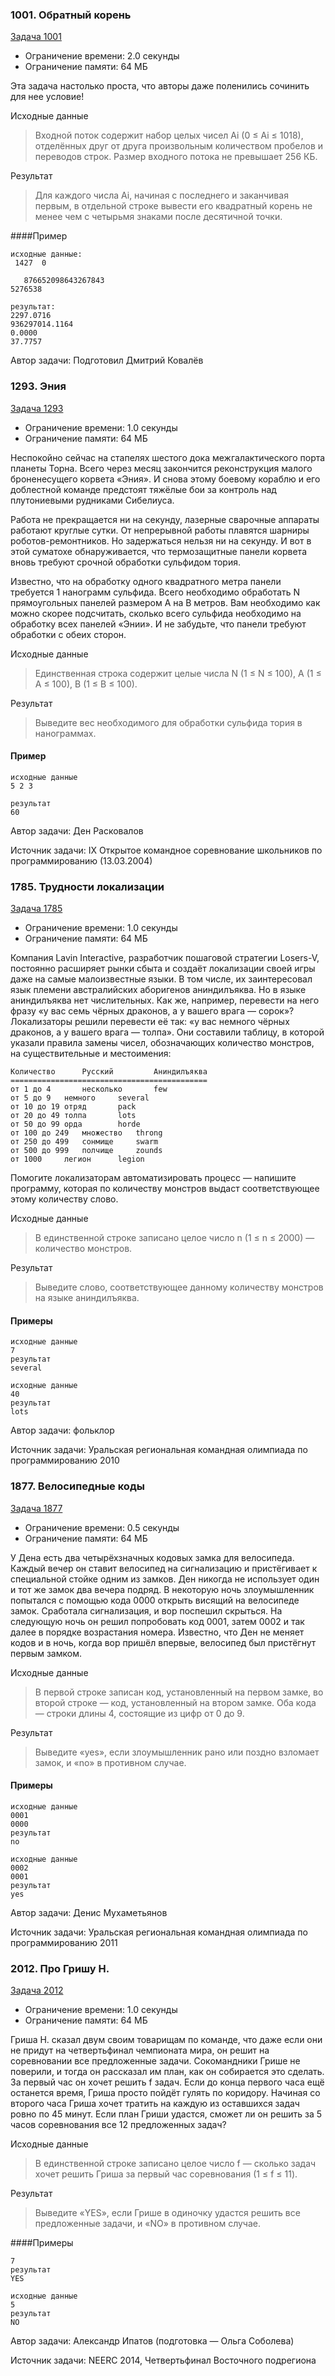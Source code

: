 

### 1001. Обратный корень
[Задача 1001](https://acm.timus.ru/problem.aspx?space=1&num=1001)
- Ограничение времени: 2.0 секунды
- Ограничение памяти: 64 МБ

Эта задача настолько проста, что авторы даже поленились сочинить для нее условие!

Исходные данные
>Входной поток содержит набор целых чисел Ai (0 ≤ Ai ≤ 1018), отделённых друг от друга произвольным количеством пробелов и переводов строк. Размер входного потока не превышает 256 КБ.

Результат
>Для каждого числа Ai, начиная с последнего и заканчивая первым, в отдельной строке вывести его квадратный корень не менее чем с четырьмя знаками после десятичной точки.

####Пример
```
исходные данные:	
 1427  0   

   876652098643267843 
5276538
```
```
результат:
2297.0716
936297014.1164
0.0000
37.7757
```

Автор задачи: Подготовил Дмитрий Ковалёв


### 1293. Эния
[Задача 1293](https://acm.timus.ru/problem.aspx?space=1&num=1293)
- Ограничение времени: 1.0 секунды
- Ограничение памяти: 64 МБ

Неспокойно сейчас на стапелях шестого дока межгалактического порта планеты Торна.
Всего через месяц закончится реконструкция малого броненесущего корвета «Эния».
И снова этому боевому кораблю и его доблестной команде предстоят тяжёлые бои за контроль над
плутониевыми рудниками Сибелиуса.

Работа не прекращается ни на секунду, лазерные сварочные аппараты работают круглые сутки.
От непрерывной работы плавятся шарниры роботов-ремонтников. Но задержаться нельзя ни на секунду.
И вот в этой суматохе обнаруживается, что термозащитные панели корвета вновь требуют срочной обработки
сульфидом тория.

Известно, что на обработку одного квадратного метра панели требуется 1 нанограмм сульфида.
Всего необходимо обработать N прямоугольных панелей размером A на B метров.
Вам необходимо как можно скорее подсчитать, сколько всего сульфида необходимо на обработку всех панелей «Энии».
И не забудьте, что панели требуют обработки с обеих сторон.

Исходные данные
>Единственная строка содержит целые числа N (1 ≤ N ≤ 100), A (1 ≤ A ≤ 100), B (1 ≤ B ≤ 100).

Результат
>Выведите вес необходимого для обработки сульфида тория в нанограммах.

#### Пример
```
исходные данные	
5 2 3
```
```
результат
60
```

Автор задачи: Ден Расковалов

Источник задачи: IX Открытое командное соревнование школьников по программированию (13.03.2004)


### 1785. Трудности локализации
[Задача 1785](https://acm.timus.ru/problem.aspx?space=1&num=1785)
- Ограничение времени: 1.0 секунды
- Ограничение памяти: 64 МБ

Компания Lavin Interactive, разработчик пошаговой стратегии Losers-V, постоянно расширяет рынки сбыта и создаёт локализации своей игры даже на самые малоизвестные языки. В том числе, их заинтересовал язык племени австралийских аборигенов аниндилъяква.
Но в языке аниндилъяква нет числительных. Как же, например, перевести на него фразу «у вас семь чёрных драконов, а у вашего врага — сорок»? Локализаторы решили перевести её так: «у вас немного чёрных драконов, а у вашего врага — толпа». Они составили таблицу, в которой указали правила замены чисел, обозначающих количество монстров, на существительные и местоимения:
```
Количество      Русский         Аниндилъяква
============================================
от 1 до 4       несколько       few
от 5 до 9	немного		several
от 10 до 19	отряд		pack
от 20 до 49	толпа		lots
от 50 до 99	орда		horde
от 100 до 249	множество	throng
от 250 до 499	сонмище		swarm
от 500 до 999	полчище		zounds
от 1000		легион		legion
```
Помогите локализаторам автоматизировать процесс — напишите программу, которая по количеству монстров выдаст соответствующее этому количеству слово.

Исходные данные
> В единственной строке записано целое число n (1 ≤ n ≤ 2000) — количество монстров.

Результат
> Выведите слово, соответствующее данному количеству монстров на языке аниндилъяква.

#### Примеры
```
исходные данные
7
результат
several

исходные данные
40
результат
lots
```

Автор задачи: фольклор

Источник задачи: Уральская региональная командная олимпиада по программированию 2010



### 1877. Велосипедные коды
[Задача 1877](https://acm.timus.ru/problem.aspx?space=1&num=1877)
- Ограничение времени: 0.5 секунды
- Ограничение памяти: 64 МБ

У Дена есть два четырёхзначных кодовых замка для велосипеда. Каждый вечер он ставит велосипед на сигнализацию
и пристёгивает к специальной стойке одним из замков.
Ден никогда не использует один и тот же замок два вечера подряд.
В некоторую ночь злоумышленник попытался с помощью кода 0000 открыть висящий на велосипеде замок.
Сработала сигнализация, и вор поспешил скрыться.
На следующую ночь он решил попробовать код 0001, затем 0002 и так далее в порядке возрастания номера.
Известно, что Ден не меняет кодов и в ночь, когда вор пришёл впервые, велосипед был пристёгнут первым замком.

Исходные данные
>В первой строке записан код, установленный на первом замке, во второй строке — код, установленный на втором замке.
Оба кода — строки длины 4, состоящие из цифр от 0 до 9.

Результат
>Выведите «yes», если злоумышленник рано или поздно взломает замок, и «no» в противном случае.

#### Примеры
```
исходные данные
0001
0000
результат
no

исходные данные
0002
0001
результат
yes
```

Автор задачи: Денис Мухаметьянов

Источник задачи: Уральская региональная командная олимпиада по программированию 2011


### 2012. Про Гришу Н.
[Задача 2012](https://acm.timus.ru/problem.aspx?space=1&num=2012)
- Ограничение времени: 1.0 секунды
- Ограничение памяти: 64 МБ

Гриша Н. сказал двум своим товарищам по команде, что даже если они не придут на четвертьфинал чемпионата мира,
он решит на соревновании все предложенные задачи. Сокомандники Грише не поверили, и тогда он рассказал им план,
как он собирается это сделать.
За первый час он хочет решить f задач. Если до конца первого часа ещё останется время,
Гриша просто пойдёт гулять по коридору. Начиная со второго часа Гриша хочет тратить на каждую из оставшихся
задач ровно по 45 минут. Если план Гриши удастся, сможет ли он решить за 5 часов соревнования
все 12 предложенных задач?

Исходные данные
>В единственной строке записано целое число f — сколько задач хочет решить Гриша за первый час соревнования
(1 ≤ f ≤ 11).

Результат
>Выведите «YES», если Грише в одиночку удастся решить все предложенные задачи, и «NO» в противном случае.

####Примеры
```исходные данные
7
результат
YES

исходные данные
5
результат
NO
```

Автор задачи: Александр Ипатов (подготовка — Ольга Соболева)

Источник задачи: NEERC 2014, Четвертьфинал Восточного подрегиона
